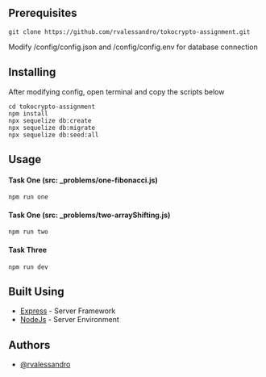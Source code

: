 ## Prerequisites

```
git clone https://github.com/rvalessandro/tokocrypto-assignment.git
```

Modify /config/config.json and /config/config.env for database connection

## Installing

After modifying config, open terminal and copy the scripts below

```
cd tokocrypto-assignment
npm install
npx sequelize db:create
npx sequelize db:migrate
npx sequelize db:seed:all
```

## Usage <a name="usage"></a>

#### Task One (src: \_problems/one-fibonacci.js)

```
npm run one
```

#### Task One (src: \_problems/two-arrayShifting.js)

```
npm run two
```

#### Task Three

```
npm run dev
```

## Built Using <a name = "built_using"></a>

- [Express](https://expressjs.com/) - Server Framework
- [NodeJs](https://nodejs.org/en/) - Server Environment

## Authors <a name = "authors"></a>

- [@rvalessandro](https://github.com/rvalessandro)
